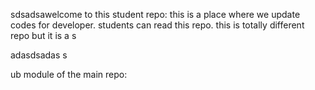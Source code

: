 sdsadsawelcome to this student repo:
this is a place where we update codes for developer.
students can read this repo.
this is totally different repo 
but it is a s

adasdsadas
s

ub module of the main repo:
